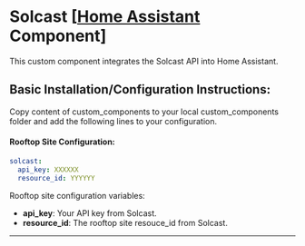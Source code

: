 # Solcast [[Home Assistant](https://www.home-assistant.io/) Component]
This custom component integrates the Solcast API into Home Assistant.

## Basic Installation/Configuration Instructions:
Copy content of custom_components to your local custom_components folder and add the following lines to your configuration.

#### Rooftop Site Configuration:
```yaml
solcast:
  api_key: XXXXXX
  resource_id: YYYYYY
```
Rooftop site configuration variables:
* **api_key**: Your API key from Solcast.
* **resource_id**: The rooftop site resouce_id from Solcast.

<hr>
